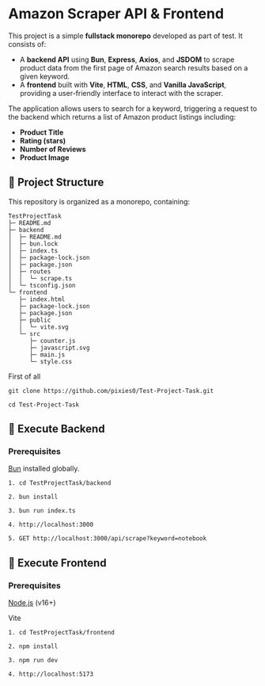# Amazon Scraper API & Frontend

This project is a simple **fullstack monorepo** developed as part of test. It consists of:

- A **backend API** using **Bun**, **Express**, **Axios**, and **JSDOM** to scrape product data from the first page of Amazon search results based on a given keyword.
- A **frontend** built with **Vite**, **HTML**, **CSS**, and **Vanilla JavaScript**, providing a user-friendly interface to interact with the scraper.

The application allows users to search for a keyword, triggering a request to the backend which returns a list of Amazon product listings including:
- **Product Title**
- **Rating (stars)**
- **Number of Reviews**
- **Product Image**

## 📁 Project Structure

This repository is organized as a monorepo, containing:

```
TestProjectTask
├─ README.md
├─ backend
│  ├─ README.md
│  ├─ bun.lock
│  ├─ index.ts
│  ├─ package-lock.json
│  ├─ package.json
│  ├─ routes
│  │  └─ scrape.ts
│  └─ tsconfig.json
└─ frontend
   ├─ index.html
   ├─ package-lock.json
   ├─ package.json
   ├─ public
   │  └─ vite.svg
   └─ src
      ├─ counter.js
      ├─ javascript.svg
      ├─ main.js
      └─ style.css
```

First of all

```
git clone https://github.com/pixies0/Test-Project-Task.git

cd Test-Project-Task
```

## 🚀 Execute Backend

### Prerequisites

[Bun](https://bun.sh/) installed globally.

```
1. cd TestProjectTask/backend

2. bun install

3. bun run index.ts

4. http://localhost:3000

5. GET http://localhost:3000/api/scrape?keyword=notebook
```

## 🚀 Execute Frontend

### Prerequisites

[Node.js](https://nodejs.org/en) (v16+)

Vite

```
1. cd TestProjectTask/frontend

2. npm install

3. npm run dev

4. http://localhost:5173
```